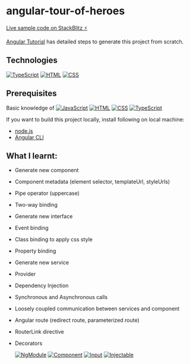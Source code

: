 # angular-tour-of-heroes

[Live sample code on StackBlitz ⚡️](https://stackblitz.com/edit/angular-ivy-olwyad)

<a href="https://angular.io/tutorial">Angular Tutorial</a> has detailed steps to generate this project from scratch.

## Technologies
<a href="https://www.typescriptlang.org/"><img alt="TypeScript" src="https://img.shields.io/badge/typescript-blue"/></a>
<a href="https://developer.mozilla.org/en-US/docs/Glossary/HTML5"><img alt="HTML" src="https://img.shields.io/badge/HTML-yellow"/></a>
<a href="https://developer.mozilla.org/en-US/docs/Web/CSS"><img alt="CSS" src="https://img.shields.io/badge/CSS-brightgreen"/></a>

## Prerequisites

Basic knowledge of <a href="https://developer.mozilla.org/en-US/docs/Web/JavaScript/A_re-introduction_to_JavaScript"><img alt="JavaScript" src="https://img.shields.io/badge/JavaScript-orange"/></a>
<a href="https://developer.mozilla.org/en-US/docs/Learn/HTML/Introduction_to_HTML"><img alt="HTML" src="https://img.shields.io/badge/HTML-brightgreen"/></a>
<a href="https://developer.mozilla.org/en-US/docs/Learn/CSS/First_steps"><img alt="CSS" src="https://img.shields.io/badge/CSS-yellow"/></a>
<a href="https://www.typescriptlang.org/"><img alt="TypeScript" src="https://img.shields.io/badge/typescript-blue"/></a>

If you want to build this project locally, install following on local machine:
- [node.js](https://nodejs.org/en/)
- [Angular CLI](https://angular.io/cli)


## What I learnt:
- Generate new component
- Component metadata (element selector, templateUrl, styleUrls)
- Pipe operator (uppercase)
- Two-way binding
- Generate new interface
- Event binding
- Class binding to apply css style
- Property binding
- Generate new service
- Provider
- Dependency Injection
- Synchronous and Asynchronous calls
- Loosely coupled communication between services and component
- Angular route (redirect route, parameterized route)
- RouterLink directive
- Decorators

  <a href="https://angular.io/api/core/NgModule"><img alt="NgModule" src="https://img.shields.io/badge/@NgModule-blue"/></a>
  <a href="https://angular.io/api/core/Component"><img alt="Component" src="https://img.shields.io/badge/@Component-blue"/></a>
  <a href="https://angular.io/guide/inputs-outputs"><img alt="Input" src="https://img.shields.io/badge/@Input-blue"/></a>
  <a href="https://angular.io/api/core/Injectable"><img alt="Injectable" src="https://img.shields.io/badge/@Injectable-blue"/></a>
